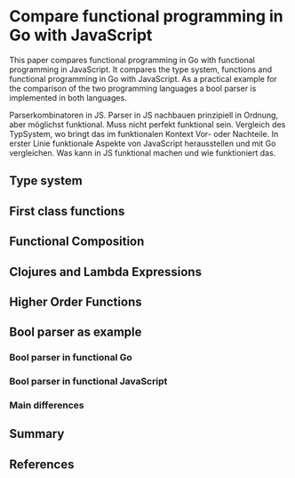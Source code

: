# Compare functional programming in Go with JavaScript

This paper compares functional programming in Go with functional programming in JavaScript.
It compares the type system, functions and functional programming in Go with JavaScript.
As a practical example for the comparison of the two programming languages a bool parser is implemented in both languages.

<!-- Functions -->
<!-- Lambdas/closures -->
<!-- Higher order functions -->
<!-- Sum/product types -->
<!-- Immutable types -->
<!-- Pattern matching -->
<!-- Monads -->
<!-- Function literals -->
<!-- Currying -->

Parserkombinatoren in JS.
Parser in JS nachbauen prinzipiell in Ordnung, aber möglichst funktional. Muss nicht perfekt funktional sein.
Vergleich des TypSystem, wo bringt das im funktionalen Kontext Vor- oder Nachteile.
In erster Linie funktionale Aspekte von JavaScript herausstellen und mit Go vergleichen.
Was kann in JS funktional machen und wie funktioniert das.

## Type system

<!--### Type system in Go

### Type system in JavaScript-->

## First class functions

## Functional Composition

## Clojures and Lambda Expressions

## Higher Order Functions

<!--## Functional programming

### Functional programming in Go

### Functional programming in JavaScript-->

## Bool parser as example

### Bool parser in functional Go

### Bool parser in functional JavaScript

### Main differences

## Summary

## References
